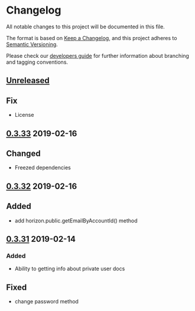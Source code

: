 # Changelog
All notable changes to this project will be documented in this file.

The format is based on [Keep a Changelog](https://keepachangelog.com/en/1.0.0/),
and this project adheres to [Semantic Versioning](https://semver.org/spec/v2.0.0.html).

Please check our [developers guide](https://gitlab.com/tokend/developers-guide)
for further information about branching and tagging conventions.

## [Unreleased]
## Fix
- License

## [0.3.33] 2019-02-16
## Changed
- Freezed dependencies

## [0.3.32] 2019-02-16
## Added
- add horizon.public.getEmailByAccountId() method

## [0.3.31] 2019-02-14

### Added
- Ability to getting info about private user docs

## Fixed
- change password method

[Unreleased]: https://github.com/tokend/new-js-sdk/compare/0.3.33...HEAD
[0.3.33]: https://github.com/tokend/new-js-sdk/compare/0.3.32...0.3.33
[0.3.32]: https://github.com/tokend/new-js-sdk/compare/0.3.31...0.3.32
[0.3.31]: https://github.com/tokend/new-js-sdk/compare/0.3.30...0.3.31
